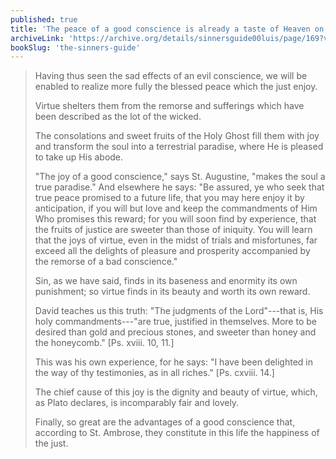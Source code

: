 ```yaml
---
published: true
title: 'The peace of a good conscience is already a taste of Heaven on earth'
archiveLink: 'https://archive.org/details/sinnersguide00luis/page/169?view=theater'
bookSlug: 'the-sinners-guide'
---
```


> Having thus seen the sad effects of an evil conscience, we will be enabled to realize more fully the blessed peace which the just enjoy.
> 
> Virtue shelters them from the remorse and sufferings which have been described as the lot of the wicked.
> 
> The consolations and sweet fruits of the Holy Ghost fill them with joy and transform the soul into a terrestrial paradise, where He is pleased to take up His abode.
> 
> "The joy of a good conscience," says St. Augustine, "makes the soul a true paradise." And elsewhere he says: "Be assured, ye who seek that true peace promised to a future life, that you may here enjoy it by anticipation, if you will but love and keep the commandments of Him Who promises this reward; for you will soon find by experience, that the fruits of justice are sweeter than those of iniquity. You will learn that the joys of virtue, even in the midst of trials and misfortunes, far exceed all the delights of pleasure and prosperity accompanied by the remorse of a bad conscience."
> 
> Sin, as we have said, finds in its baseness and enormity its own punishment; so virtue finds in its beauty and worth its own reward.
> 
> David teaches us this truth: "The judgments of the Lord"---that is, His holy commandments---"are true, justified in themselves. More to be desired than gold and precious stones, and sweeter than honey and the honeycomb." [Ps. xviii. 10, 11.]
> 
> This was his own experience, for he says: "I have been delighted in the way of thy testimonies, as in all riches." [Ps. cxviii. 14.]
> 
> The chief cause of this joy is the dignity and beauty of virtue, which, as Plato declares, is incomparably fair and lovely.
> 
> Finally, so great are the advantages of a good conscience that, according to St. Ambrose, they constitute in this life the happiness of the just.

